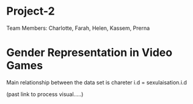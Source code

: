 # Project-2

Team Members: Charlotte, Farah, Helen, Kassem, Prerna

# Gender Representation in Video Games

Main relationship between the data set is chareter i.d = sexulaisation.i.d

(past link to process visual.....)





